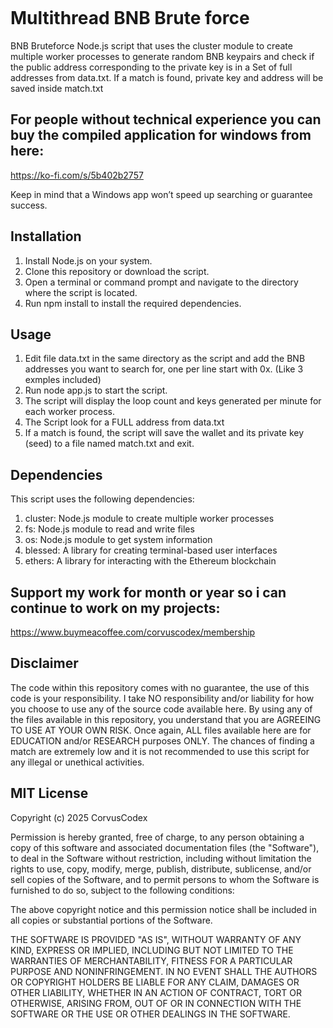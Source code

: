 <p align="center">
  <img src="">
</p>


# Multithread BNB Brute force

BNB Bruteforce Node.js script that uses the cluster module to create multiple worker processes to generate random BNB keypairs and check if the public address corresponding to the private key is in a Set of full addresses from data.txt. If a match is found, private key and address will be saved inside match.txt

## For people without technical experience you can buy the compiled application for windows from here:
https://ko-fi.com/s/5b402b2757

Keep in mind that a Windows app won’t speed up searching or guarantee success.

## Installation

1. Install Node.js on your system.
2. Clone this repository or download the script.
3. Open a terminal or command prompt and navigate to the directory where the script is located.
4. Run npm install to install the required dependencies.

## Usage

1. Edit file data.txt in the same directory as the script and add the BNB addresses you want to search for, one per line start with 0x. (Like 3 exmples included)
2. Run node app.js to start the script.
3. The script will display the loop count and keys generated per minute for each worker process.
4. The Script look for a FULL address from data.txt
5. If a match is found, the script will save the wallet and its private key (seed) to a file named match.txt and exit.

## Dependencies
This script uses the following dependencies:

1. cluster: Node.js module to create multiple worker processes
2. fs: Node.js module to read and write files
3. os: Node.js module to get system information
4. blessed: A library for creating terminal-based user interfaces
5. ethers: A library for interacting with the Ethereum blockchain

## Support my work for month or year so i can continue to work on my projects:
https://www.buymeacoffee.com/corvuscodex/membership

## Disclaimer

The code within this repository comes with no guarantee, the use of this code is your responsibility. I take NO responsibility and/or liability for how you choose to use any of the source code available here. By using any of the files available in this repository, you understand that you are AGREEING TO USE AT YOUR OWN RISK. Once again, ALL files available here are for EDUCATION and/or RESEARCH purposes ONLY. The chances of finding a match are extremely low and it is not recommended to use this script for any illegal or unethical activities.


## MIT License

Copyright (c) 2025 CorvusCodex

Permission is hereby granted, free of charge, to any person obtaining a copy
of this software and associated documentation files (the "Software"), to deal
in the Software without restriction, including without limitation the rights
to use, copy, modify, merge, publish, distribute, sublicense, and/or sell
copies of the Software, and to permit persons to whom the Software is
furnished to do so, subject to the following conditions:

The above copyright notice and this permission notice shall be included in all
copies or substantial portions of the Software.

THE SOFTWARE IS PROVIDED "AS IS", WITHOUT WARRANTY OF ANY KIND, EXPRESS OR
IMPLIED, INCLUDING BUT NOT LIMITED TO THE WARRANTIES OF MERCHANTABILITY,
FITNESS FOR A PARTICULAR PURPOSE AND NONINFRINGEMENT. IN NO EVENT SHALL THE
AUTHORS OR COPYRIGHT HOLDERS BE LIABLE FOR ANY CLAIM, DAMAGES OR OTHER
LIABILITY, WHETHER IN AN ACTION OF CONTRACT, TORT OR OTHERWISE, ARISING FROM,
OUT OF OR IN CONNECTION WITH THE SOFTWARE OR THE USE OR OTHER DEALINGS IN THE
SOFTWARE.

